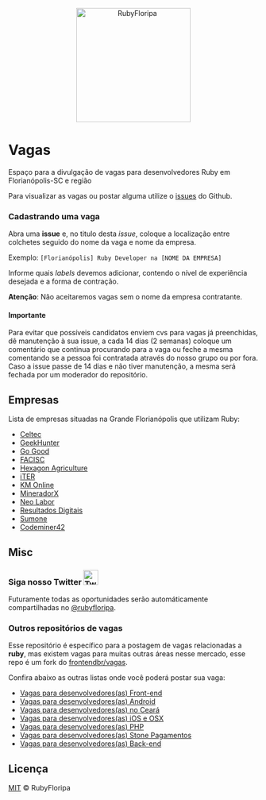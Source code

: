 <p align="center">
  <img src="https://avatars3.githubusercontent.com/u/13301398?v=4&s=200.jpg" alt="RubyFloripa" width="230" />
</p>

# Vagas

Espaço para a divulgação de vagas para desenvolvedores Ruby em Florianópolis-SC e região

Para visualizar as vagas ou postar alguma utilize o [issues](https://github.com/rubyfloripa/jobs/issues) do Github.

### Cadastrando uma vaga

Abra uma **issue** e, no titulo desta _issue_, coloque a localização entre colchetes seguido do nome da vaga e nome da empresa.

Exemplo: `[Florianópolis] Ruby Developer na [NOME DA EMPRESA]`

Informe quais _labels_ devemos adicionar, contendo o nível de experiência desejada e a forma de contração.

**Atenção**: Não aceitaremos vagas sem o nome da empresa contratante.

#### Importante

Para evitar que possíveis candidatos enviem cvs para vagas já preenchidas, dê manutenção à sua issue, a cada 14 dias (2 semanas) coloque um comentário que continua procurando para a vaga ou feche a mesma comentando se a pessoa foi contratada através do nosso grupo ou por fora. Caso a issue passe de 14 dias e não tiver manutenção, a mesma será fechada por um moderador do repositório.

## Empresas

Lista de empresas situadas na Grande Florianópolis que utilizam Ruby:

* [Celtec](http://celtec.com.br)
* [GeekHunter](https://www.geekhunter.com.br)
* [Go Good](http://www.gogood.social)
* [FACISC](http://facisc.org.br)
* [Hexagon Agriculture](https://hexagonagriculture.com)
* [iTER](http://iter.net.br)
* [KM Online](https://www.kmonline.com.br)
* [MineradorX](https://mineradorx.com)
* [Neo Labor](https://neo-labor.com)
* [Resultados Digitais](https://resultadosdigitais.com.br)
* [Sumone](http://www.sumone.com.br)
* [Codeminer42](https://codeminer42.com)

## Misc

### Siga nosso Twitter <img src="https://cloud.githubusercontent.com/assets/3603793/18564664/f0a4eb36-7b62-11e6-83f8-4eaebee644b0.png" alt="Twitter" width="30" />

Futuramente todas as oportunidades serão automáticamente compartilhadas no [@rubyfloripa](https://twitter.com/rubyfloripa).

### Outros repositórios de vagas

Esse repositório é específico para a postagem de vagas relacionadas a **ruby**,
mas existem vagas para muitas outras áreas nesse mercado, esse repo é um fork
do [frontendbr/vagas](https://github.com/frontendbr/vagas).

Confira abaixo as outras listas onde você poderá postar sua vaga:

- [Vagas para desenvolvedores(as) Front-end](https://github.com/frontendbr/vagas)
- [Vagas para desenvolvedores(as) Android](https://github.com/androiddevbr/vagas)
- [Vagas para desenvolvedores(as) no Ceará](https://github.com/CangaceirosDevels/vagas_de_emprego)
- [Vagas para desenvolvedores(as) iOS e OSX](https://github.com/CocoaHeadsBrasil/vagas)
- [Vagas para desenvolvedores(as) PHP](https://github.com/phpdevbr/vagas)
- [Vagas para desenvolvedores(as) Stone Pagamentos](https://github.com/stone-pagamentos/vagas)
- [Vagas para desenvolvedores(as) Back-end](https://github.com/backend-br/vagas)

## Licença

[MIT](/LICENSE) &copy; RubyFloripa
